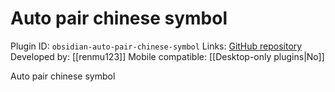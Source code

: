 # Auto pair chinese symbol

Plugin ID: `obsidian-auto-pair-chinese-symbol`
Links: [GitHub repository](https://github.com/renmu123/obsidian-auto-pair-chinese-symbol)
Developed by: [[renmu123]]
Mobile compatible: [[Desktop-only plugins|No]]

Auto pair chinese symbol
